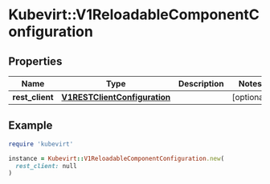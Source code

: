 # Kubevirt::V1ReloadableComponentConfiguration

## Properties

| Name | Type | Description | Notes |
| ---- | ---- | ----------- | ----- |
| **rest_client** | [**V1RESTClientConfiguration**](V1RESTClientConfiguration.md) |  | [optional] |

## Example

```ruby
require 'kubevirt'

instance = Kubevirt::V1ReloadableComponentConfiguration.new(
  rest_client: null
)
```

